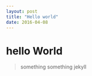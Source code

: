 ```yaml
---
layout: post
title: "Hello world"
date: 2016-04-08
---
```


# hello World

>something something jekyll
